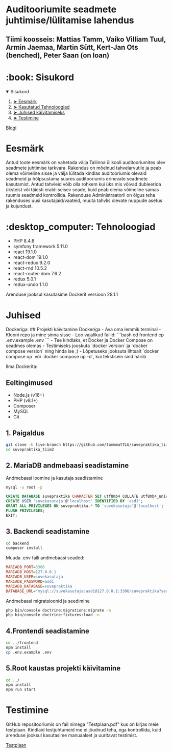 # Auditooriumite seadmete juhtimise/lülitamise lahendus 
## Tiimi koosseis: Mattias Tamm, Vaiko Villiam Tuul, Armin Jaemaa, Martin Sütt, Kert-Jan Ots (benched), Peter Saan (on loan)

<h1 id="table-of-contents"> :book: Sisukord</h1>
<details open="open">
  <summary>Sisukord</summary>
  <ol>
    <li><a href="#project-summary"> ➤ Eesmärk </a></li>
    <li><a href="#project-tech"> ➤ Kasutatud Tehnoloogiad</a></li>
    <li><a href="#instructions"> ➤ Juhised käivitamiseks</a></li>
    <li><a href="#application-tests"> ➤ Testimine</a></li>
  </ol>
</details>

<a href="https://github.com/tammmatTLU/suvepraktika_tiim2/wiki">Blogi<a>

<h1 id="project-summary"> Eesmärk </h1>
<p>Antud toote eesmärk on vahetada välja Tallinna ülikooli auditooriumites olev seadmete juhtimise tarkvara. Rakendus on mõelnud tahvelarvutile ja peab olema võimeline sisse ja välja lülitada kindlas auditooriumis olevaid seadmeid ja hõlpsustama suures auditooriumis erinevate seadmete kasutamist. Antud tahvleid võib olla rohkem kui üks mis võivad dubleerida üksteist või täiesti eraldi seisev seade, kuid peab olema võimeline samas ruumis seadmeid kontrollida. Rakenduse Administraatoril on õigus teha rakenduses uusi kasutajaid/vaateid, muuta tahvlis olevate nuppude asetus ja kujundust.</p>

<h1 id="project-tech"> :desktop_computer: Tehnoloogiad </h1>
<p>
    <ul>
        <li>PHP 8.4.8</li>
        <li>symfony framework 5.11.0</li>
        <li>react 19.1.0</li>
        <li>react-dom 19.1.0</li>
        <li>react-redux 9.2.0</li>
        <li>react-rnd 10.5.2</li>
        <li>react-router-dom 7.6.2</li>
        <li>redux 5.0.1</li>
        <li>redux-undo 1.1.0</li>
    </ul>
</p>
<p>Arenduse jooksul kasutasime Dockerit versioon 28.1.1</p>

<h1 id="instructions">Juhised</h1>
Dockeriga:
## Projekti käivitamine Dockeriga
- Ava oma lemmik terminal
- Klooni repo ja mine sinna sisse
- Loo vajalikud failid:
```bash
cd frontend
cp .env.example .env
```
- Tee kindlaks, et Docker ja Docker Compose on seadmes olemas
    - Testimiseks jooskuta `docker version` ja `docker compose version` ning hinda ise ;)
- Lõpetuseks jooksuta lihtsalt `docker compose up` või `docker compose up -d`, kui tekstisein sind häirib

Ilma Dockerita:
## Eeltingimused
- Node.js (v16+)
- PHP (v8.1+)
- Composer
- MySQL
- Git

## 1. Paigaldus
```bash
git clone -b live-branch https://github.com/tammmatTLU/suvepraktika_tiim2.git
cd suvepraktika_tiim2
```
## 2. MariaDB andmebaasi seadistamine
Andmebaasi loomine ja kasutaja seadistamine
```bash
mysql -u root -p
```
```sql
CREATE DATABASE suvepraktika CHARACTER SET utf8mb4 COLLATE utf8mb4_unicode_ci;
CREATE USER 'suvekasutaja'@'localhost' IDENTIFIED BY 'asd1';
GRANT ALL PRIVILEGES ON suvepraktika.* TO 'suvekasutaja'@'localhost';
FLUSH PRIVILEGES;
EXIT;
```
## 3. Backendi seadistamine
```bash
cd backend
composer install
```
Muuda .env faili andmebaasi seaded:
```ini
MARIADB_PORT=3306
MARIADB_HOST=127.0.0.1
MARIADB_USER=suvekasutaja
MARIADB_PASSWORD=asd1
MARIADB_DATABASE=suvepraktika
DATABASE_URL="mysql://suvekasutaja:asd1@127.0.0.1:3306/suvepraktika?serverVersion=mariadb-versiooninumber"
```
Andmebaasi migratsioonid ja seedimine
```bash
php bin/console doctrine:migrations:migrate -n
php bin/console doctrine:fixtures:load -n
```
## 4.Frontendi seadistamine
```bash
cd ../frontend
npm install
cp .env.example .env
```
## 5.Root kaustas projekti käivitamine
```bash
cd ../
npm install
npm run start
```

<h1 id="application-tests">Testimine</h1>
<p>GitHub repositooriumis on fail nimega "Testplaan.pdf" kus on kirjas meie testplaan. Kindlaid testjuhtumeid me ei jõudnud teha, ega kontrollida, kuid arenduse jooksul kasutasime manuaalset ja uuritavat testimist.</p>
<p><a href="https://github.com/tammmatTLU/suvepraktika_tiim2/blob/scripts/Testiplaan.pdf">Testplaan</a></p>
